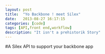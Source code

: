 ```yaml
---
layout: post
title:  "Yo Backbone ! meet Silex"
date:   2013-08-27 16:17:15
categories: [code]
tags: [API,front end,workflow]
description: "It isn't a prehistorik Story"
---
```


#A Silex API to support your backbone app


